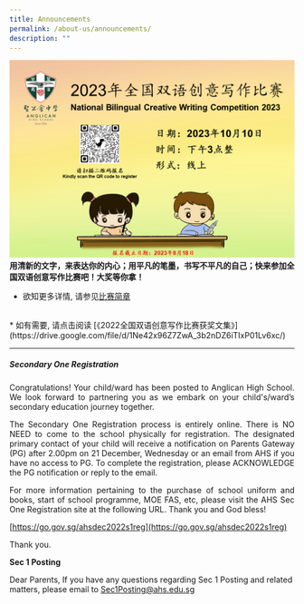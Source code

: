 ```yaml
---
title: Announcements
permalink: /about-us/announcements/
description: ""
---
```


![](/images/About%20us/Announcement/2023_nbcw_competition.png)
<b>用清新的文字，来表达你的内心；用平凡的笔墨，书写不平凡的自己；快来参加全国双语创意写作比赛吧！大奖等你拿！</b><br>
* 欲知更多详情, 请参见[比赛简章](/files/About%20Us/Announcements/information_sheet_2023.pdf)
<br>
* 如有需要, 请点击阅读 [《2022全国双语创意写作比赛获奖文集》](https://drive.google.com/file/d/1Ne42x96Z7ZwA_3b2nDZ6iTIxP01Lv6xc/)

<br>

-------------------------------------
##### Secondary One Registration

<p align="justify">
Congratulations! Your child/ward has been posted to Anglican High School. We look forward to partnering you as we embark on your child's/ward’s secondary education journey together.</p>

<p align="justify">
The Secondary One Registration process is entirely online. There is NO NEED to come to the school physically for registration. The designated primary contact of your child will receive a notification on Parents Gateway (PG) after 2.00pm on 21 December, Wednesday or an email from AHS if you have no access to PG. To complete the registration, please ACKNOWLEDGE the PG notification or reply to the email.</p>

<p align="justify">
For more information pertaining to the purchase of school uniform and books, start of school programme, MOE FAS, etc, please visit the AHS Sec One Registration site at the following URL. Thank you and God bless! </p>

[https://go.gov.sg/ahsdec2022s1reg](https://go.gov.sg/ahsdec2022s1reg)


Thank you.

**Sec 1 Posting**

Dear Parents,
If you have any questions regarding Sec 1 Posting and related matters, please email to Sec1Posting@ahs.edu.sg